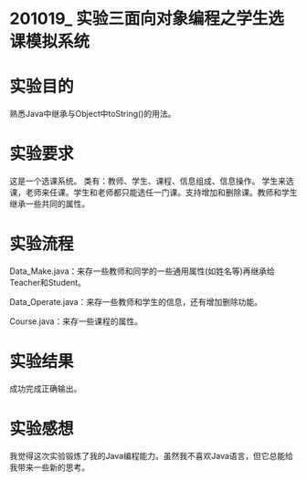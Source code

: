 # 201019_ 实验三面向对象编程之学生选课模拟系统

# 实验目的

熟悉Java中继承与Object中toString()的用法。

# 实验要求

这是一个选课系统。
类有：教师、学生、课程、信息组成、信息操作。
学生来选课，老师来任课。学生和老师都只能选任一门课。支持增加和删除课。教师和学生继承一些共同的属性。

# 实验流程



Data_Make.java：来存一些教师和同学的一些通用属性(如姓名等)再继承给Teacher和Student。

Data_Operate.java：来存一些教师和学生的信息，还有增加删除功能。

Course.java：来存一些课程的属性。

# 实验结果

成功完成正确输出。

# 实验感想

我觉得这次实验锻炼了我的Java编程能力。虽然我不喜欢Java语言，但它总能给我带来一些新的思考。
